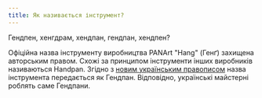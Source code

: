 ```yaml
---
title: Як називається інструмент?
---
```


Гендпен, хенгдрам, хендпан, гендпан, хендпен?

Офіційна назва інструменту виробництва PANArt "Hang" (Генґ) захищена авторським правом. Схожі за принципом інструменти інших виробників називаються Handpan. Згідно з [новим українським правописом](https://mon.gov.ua/storage/app/media/zagalna%20serednya/Pravopys.2019/ukr.pravopys-2019.pdf) назва інструмента передається як Гендпан. Відповідно, українські майстерні роблять саме Гендпани.
